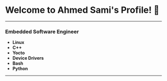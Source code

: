 # **Welcome to Ahmed Sami's Profile!** 🌟

---

### **Embedded Software Engineer**


- **Linux**
- **C++**
- **Yocto**
- **Device Drivers**
- **Bash** 
- **Python**

---
